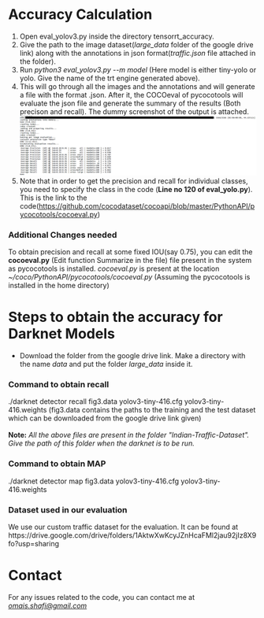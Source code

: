 
# Accuracy Calculation
1. Open eval_yolov3.py inside the directory tensorrt_accuracy. <br>
2. Give the path to the image dataset(<i>large_data</i> folder of the google drive link) along with the annotations in json format(<i>traffic.json</i> file attached in the folder).<br>
3. Run <i>python3 eval_yolov3.py --m model</i> (Here model is either tiny-yolo or yolo. Give the name of the trt engine generated above).<br>
4. This will go through all the images and the annotations and will generate a file with the format .json. After it, the COCOeval of pycocotools will evaluate the json file and generate the summary of the results (Both precison and recall). The dummy screenshot of the output is attached.
 ![Accuracy_output](mdoutput.png)
 5. Note that in order to get the precision and recall for individual classes, you need to specify the class in the code (<b>Line no 120 of eval_yolo.py</b>). This is the link to the code(https://github.com/cocodataset/cocoapi/blob/master/PythonAPI/pycocotools/cocoeval.py)<br>

<h3> Additional Changes needed</h3>
 To obtain precision and recall at some fixed IOU(say 0.75), you can edit the <b>cocoeval.py</b> (Edit function Summarize in the file) file present in the system as pycocotools is installed. <i>cocoeval.py</i> is present at the location <i> ~/coco/PythonAPI/pycocotools/cocoeval.py</i> (Assuming the pycocotools is installed in the home directory)


# Steps to obtain the accuracy for Darknet Models
* Download the folder from the google drive link. Make a directory with the name <i>data</i> and put the folder <i>large_data</i> inside it.

<h3> Command to obtain recall</h3>
 ./darknet detector recall fig3.data yolov3-tiny-416.cfg yolov3-tiny-416.weights (fig3.data contains the paths to the training and the test dataset which can be downloaded from the google drive link given)<br>
 <br>
 <b>Note:</b><i> All the above files are present in the folder "Indian-Traffic-Dataset". Give the path of this folder when the darknet is to be run.</i>


<h3> Command to obtain MAP </h3>
./darknet detector map fig3.data yolov3-tiny-416.cfg yolov3-tiny-416.weights 


<h3> Dataset used in our evaluation </h3>
We use our custom traffic dataset for the evaluation. It can be found at https://drive.google.com/drive/folders/1AktwXwKcyJZnHcaFMl2jau92jIz8X9fo?usp=sharing

# Contact
For any issues related to the code, you can contact me at <i>omais.shafi@gmail.com</i>
  
